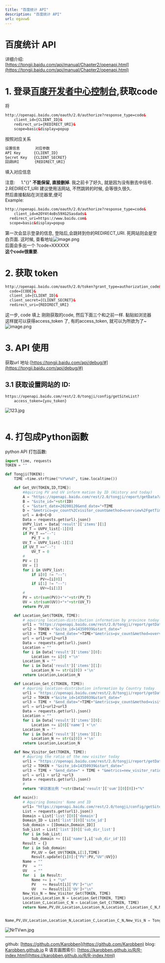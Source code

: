 ```yaml
---
title: "百度统计 API"
description: "百度统计 API"
url: egavw6
---
```


# 百度统计 API

详细介绍:<br />[https://tongji.baidu.com/api/manual/Chapter2/openapi.html](https://tongji.baidu.com/api/manual/Chapter2/openapi.html)

<a name="WjQRg"></a>
# 1. 登录[百度开发者中心控制台](http://developer.baidu.com/console#app/project),获取code
将
```html
http://openapi.baidu.com/oauth/2.0/authorize?response_type=code&
	client_id={CLIENT_ID}&
	redirect_uri={REDIRECT_URI}&
	scope=basic&display=popup
```

按照对应关系

```bash
设置信息       对应参数
API Key      {CLIENT_ID}
Secret Key   {CLIENT_SECRET}
回调URI       {REDIRECT_URI}
```

填入对应信息

注意:     1."{}" **不能保留, 直接删掉**. 我之前卡了好久, 就是因为没有删去中括号.<br />2.REDIRECT_URI 建议使用活网站, 不然跳转的时候, 会等很久很久.<br />然后直接黏贴在浏览器里,便可<br />Example:
```html
http://openapi.baidu.com/oauth/2.0/authorize?response_type=code&
	client_id=m2OY4t4oBs59XG2Sasdads&
  redirect_uri=https://www.baidu.com&
  scope=basic&display=popup
```

第一次会显示登录的信息, 登陆后,会跳转到你的REDIRECT_URI. 死网站则会是空白页面. 这时候, 查看地址![image.png](https://cdn.nlark.com/yuque/0/2020/png/691897/1582598175959-edffed6e-c5a6-4017-a43a-067c2dc14558.png#align=left&display=inline&height=167&name=image.png&originHeight=167&originWidth=527&size=20227&status=done&style=none&width=527)<br />后面会多出一个 ?code=XXXXXX<br />**这个code很重要**.<br />

<a name="Fzaon"></a>
# 2. 获取 token

```html
http://openapi.baidu.com/oauth/2.0/token?grant_type=authorization_code&
  code={CODE}&
  client_id={CLIENT_ID}&
  client_secret={CLIENT_SECRET}&
  redirect_uri={REDIRECT_URI}
```

这一步, code 填上 刚刚获取的code, 然后下面三个和之前一样. 黏贴如浏览器<br />这样就可以获得access_token 了, 有的access_token, 就可以为所欲为了~<br />![image.png](https://cdn.nlark.com/yuque/0/2020/png/691897/1582598956253-eacb2fce-d2f3-4218-b235-368b3077839e.png#align=left&display=inline&height=466&name=image.png&originHeight=466&originWidth=1914&size=80628&status=done&style=none&width=1914)
<a name="JTEqX"></a>
# 3. API 使用
获取url 地址:[https://tongji.baidu.com/api/debug/#](https://tongji.baidu.com/api/debug/#)

<a name="NOjVF"></a>
## 3.1 获取设置网站的 ID:

```html
https://openapi.baidu.com/rest/2.0/tongji/config/getSiteList?
	access_token={you_token}
```
![123.jpg](https://cdn.nlark.com/yuque/0/2020/jpeg/691897/1582599246003-9ee8bf4c-1716-4ef3-a189-89c313b445d7.jpeg#align=left&display=inline&height=141&name=123.jpg&originHeight=141&originWidth=400&size=23063&status=done&style=none&width=400)<br />
<br />

<a name="5L5v1"></a>
# 4. 打包成Python函數
python API 打包函數:

```python
import time, requests
TOKEN = ""

def Tongji(TOKEN):
    TIME =time.strftime("%Y%m%d", time.localtime())

    def Get_UV(TOKEN,ID,TIME):
        #Aquiring PV and UV inform mation by ID (History and today)
        A = "https://openapi.baidu.com/rest/2.0/tongji/report/getData?access_token=" + TOKEN
        B = "&site_id="+str(ID)
        C = "&start_date=20200120&end_date="+TIME
        D = "&metrics=pv_count%2Cvisitor_count&method=overview%2FgetTimeTrendRpt"
        url = A+B+C+D
        Data = requests.get(url).json()
        UVPV_list = Data['result']['items'][1]
        PV_T = UVPV_list[-1][0]
        if PV_T =="--":
            PV_T = 0
        UV_T = UVPV_list[-1][1]
        if UV_T =="--":
            UV_T = 0
        #
        PV = []
        UV = []
        for i in UVPV_list:
            if i[0] != "--":
                PV+=[i[0]]
            if i[1] != "--":
                UV+=[i[1]]
        #
        PV = str(sum(PV))+"+"+str(PV_T)
        UV = str(sum(UV))+"+"+str(UV_T)
        return PV,UV

    def Location_Get(TOKEN, TIME):
        # aquiring location-distribution information by province today
    	url1 = "https://openapi.baidu.com/rest/2.0/tongji/report/getData?access_token="
    	url2 = TOKEN +"&site_id=14350939&start_date="
    	url3 = TIME + "&end_date="+TIME+"&metrics=pv_count&method=overview%2FgetDistrictRpt"
    	url = url1+url2+url3
    	Data = requests.get(url).json()
    	Location = ""
    	for i in Data['result']['items'][0]:
    		Location += i[0] +'\n'
    	Location_N = ""
    	for i in Data['result']['items'][1]:
    		Location_N += str(i[0]) +'\n'
    	return Location,Location_N

    def Location_Get_C(TOKEN, TIME):
        # Aquring location-distribution information by Country today
    	url1 = "https://openapi.baidu.com/rest/2.0/tongji/report/getData?access_token="
    	url2 = TOKEN +"&site_id=14350939&start_date="
    	url3 = TIME + "&end_date="+TIME+"&metrics=pv_count&method=visit%2Fworld%2Fa"
    	url = url1+url2+url3
    	Data = requests.get(url).json()
    	Location = ""
    	for i in Data['result']['items'][0]:
    		Location += i[0]['name'] +'\n'
    	Location_N = ""
    	for i in Data['result']['items'][1]:
    		Location_N += str(i[0]) +'\n'
    	return Location,Location_N

    def New_Visitor_Get(TOKEN, TIME):
        # Aquring the ratio of the new visiter today
    	url1 = "https://openapi.baidu.com/rest/2.0/tongji/report/getData?access_token="
    	url2 = TOKEN + "&site_id=14350939&start_date="
    	url3 = TIME + "&end_date=" + TIME + "&metrics=new_visitor_ratio&method=source%2Fall%2Fa"
    	url = url1 + url2 +url3
    	Data = requests.get(url).json()
    	#
    	return "新訪客比例 "+str(Data['result']['sum'][0][0])+"%"

    def main():
        # Aquiring Domains' Name and ID
        url1= "https://openapi.baidu.com/rest/2.0/tongji/config/getSiteList?access_token="+TOKEN
        List = requests.get(url1).json()
        Domain = List['list'][0]['domain']
        Domain_ID = List['list'][0]['site_id']
        Sub_domain = [[Domain,Domain_ID]]
        Sub_List = List['list'][0]['sub_dir_list']
        for i in Sub_List:
            Sub_domain += [[i['name'],i['sub_dir_id']]]
        Result = {}
        for i in Sub_domain:
            PV,UV = Get_UV(TOKEN,i[1],TIME)
            Result.update({i[0]:{"PV":PV,"UV":UV}})
        Name = ""
        PV   = ""
        UV   = ""
        for  i  in Result:
            Name += i + "\n"
            PV   += Result[i]['PV']+"\n"
            UV   += Result[i]['UV']+"\n"
        New_Vis_N = New_Visitor_Get(TOKEN, TIME)
        Location,Location_N = Location_Get(TOKEN, TIME)
        Location_C,Location_C_N = Location_Get_C(TOKEN, TIME)
        return Name,PV,UV,Location,Location_N,Location_C,Location_C_N,New_Vis_N


Name,PV,UV,Location,Location_N,Location_C,Location_C_N,New_Vis_N = Tongji(TOKEN)
```
![NrTVwn.jpg](https://s1.ax1x.com/2020/06/26/NrTVwn.jpg)


---
github: [https://github.com/Karobben](https://github.com/Karobben)
blog: [Karobben.github.io](http://Karobben.github.io)
R 语言画图索引: [https://karobben.github.io/R/R-index.html](https://karobben.github.io/R/R-index.html)
